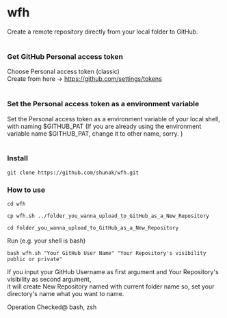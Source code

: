 # wfh
Create a remote repository directly from your local folder to GitHub.
<br>
<br>

### Get GitHub Personal access token
Choose Personal access token (classic) <br>
Create from here -> https://github.com/settings/tokens
<br>
<br>

### Set the Personal access token as a environment variable
Set the Personal access token as a environment variable of your local shell, with naming $GITHUB_PAT
(If you are already using the environment variable name $GITHUB_PAT, change it to other name, sorry. )
<br>
<br>

### Install
```
git clone https://github.com/shunak/wfh.git
```

### How to use
```
cd wfh
```
```
cp wfh.sh ../folder_you_wanna_upload_to_GitHub_as_a_New_Repository
```
```
cd folder_you_wanna_upload_to_GitHub_as_a_New_Repository
```
Run (e.g. your shell is bash)
```
bash wfh.sh "Your GitHub User Name" "Your Repository's visibility public or private"
```
If you input your GitHub Username as first argument and Your Repository's visibility as second argument,<br>
it will create New Repository named with current folder name so, set your directory's name what you want to name. <br>

Operation Checked@ bash, zsh

